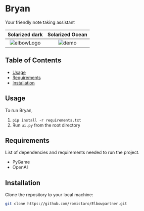 # Bryan

Your friendly note taking assistant

Solarized dark             |  Solarized Ocean
:-------------------------:|:-------------------------:
![elbowLogo](https://github.com/romistaro/Elbowpartner/assets/62809012/03ce17da-8cae-4389-ad9e-a072bedd28d6)  |  ![demo](https://github.com/romistaro/Elbowpartner/assets/62809012/153f93f0-3192-46ca-8f22-349f2d961aae)

## Table of Contents

- [Usage](#usage)
- [Requirements](#requirements)
- [Installation](#installation)

## Usage

To run Bryan,
1. `pip install -r requirements.txt`
2. Run `ui.py` from the root directory

## Requirements

List of dependencies and requirements needed to run the project.

- PyGame
- OpenAI

## Installation

Clone the repository to your local machine:

```bash
git clone https://github.com/romistaro/Elbowpartner.git
```

